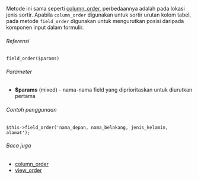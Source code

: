Metode ini sama seperti [column_order](./column_order), perbedaannya adalah pada lokasi jenis sortir. Apabila `column_order` digunakan untuk sortir urutan kolom tabel, pada metode `field_order` digunakan untuk mengurutkan posisi daripada komponen input dalam formulir.

###### Referensi

`field_order($params)`

###### Parameter

* **$params** (mixed) - nama-nama field yang diprioritaskan untuk diurutkan pertama

###### Contoh penggunaan

`$this->field_order('nama_depan, nama_belakang, jenis_kelamin, alamat');`

###### Baca juga
* [column_order](./column_order)
* [view_order](./view_order)
